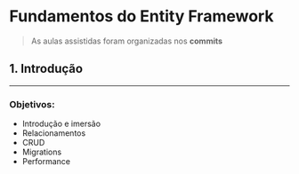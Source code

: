 <h1>Fundamentos do Entity Framework</h1>

> As aulas assistidas foram organizadas nos **commits**

<h2>1. Introdução</h2>
<hr>
<h3>Objetivos:</h3>
<ul>    
    <li>Introdução e imersão</li>
    <li>Relacionamentos</li>
    <li>CRUD</li>
    <li>Migrations</li>
    <li>Performance</li>
</ul>
